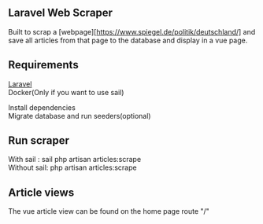 ## Laravel Web Scraper

Built to scrap a [webpage][https://www.spiegel.de/politik/deutschland/] and save all articles from that page to the database and display in a vue page.

## Requirements

[Laravel](https://laravel.com/docs/9.x/installation#laravel-and-docker) <br/>
Docker(Only if you want to use sail) <br/>

Install dependencies <br/>
Migrate database and run seeders(optional) <br/>

## Run scraper

With sail : sail php artisan articles:scrape <br/>
Without sail: php artisan articles:scrape <br/>

## Article views

The vue article view can be found on the home page route "/" <br/>
